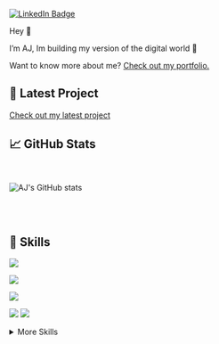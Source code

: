 [![LinkedIn Badge](https://img.shields.io/badge/LinkedIn-Profile-informational?style=flat&logo=linkedin&logoColor=white&color=0D76A8)](https://www.linkedin.com/in/ajtbrown/)

Hey 👋

I’m AJ, Im building my version of the digital world  :metal:

Want to know more about me? [Check out my portfolio.](https://ajtbrown.com/)

## 📝 Latest Project

[Check out my latest project](https://github.com/AJ-Brown-InTech/libre-api)
<br>
## &#x1f4c8; GitHub Stats

<br>
<!-- <a href="https://github.com/AJ-Brown-InTech">
  <img align="center" style="margin:0.5rem" src="https://github-readme-stats.vercel.app/api/top-langs/?username=AJ-Brown-InTech&hide=html,css&title_color=ffffff&text_color=c9cacc&icon_color=4AB197&bg_color=1A2B34" />
</a> -->

<!-- [![AJ's GitHub stats](https://github-readme-stats.vercel.app/api?username=AJ-Brown-InTech)](https://github.com/AJ-Brown-InTech/github-readme-stats) -->
![AJ's GitHub stats](https://github-readme-stats.vercel.app/api?username=AJ-Brown-InTech&show_icons=true)
<!-- <a href="https://github.com/AJ-Brown-InTech">
  <img align="center" style="margin:0.5rem" src="https://github-readme-stats.vercel.app/api?username=AJ-Brown-InTech&show_icons=true&line_height=27&count_private=true&title_color=ffffff&text_color=c9cacc&icon_color=4AB097&bg_color=1A2B34" alt="Martin's GitHub Stats" />
</a> -->

<br>
<br>

## 💼 Skills

![](https://img.shields.io/badge/Code-Go-informational?style=flat&logo=angular&logoColor=white&color=4AB197)
<!-- ![](https://img.shields.io/badge/Code-JavaScript-informational?style=flat&logo=JavaScript&logoColor=white&color=4AB197)
![](https://img.shields.io/badge/Code-Nodejs-informational?style=flat&logo=ionic&logoColor=white&color=4AB197) -->
![](https://img.shields.io/badge/Code-React-informational?style=flat&logo=react&logoColor=white&color=4AB197)
<!-- ![](https://img.shields.io/badge/Code-Ruby-informational?style=flat&logo=Redux&logoColor=white&color=4AB197) -->
<!-- ![](https://img.shields.io/badge/Code-Python-informational?style=flat&logo=gatsby&logoColor=white&color=4AB197) -->
![](https://img.shields.io/badge/Code-Postgres-informational?style=flat&logo=Java&logoColor=white&color=4AB197)
<!-- ![](https://img.shields.io/badge/Code-CSharp-informational?style=flat&logo=c-sharp&logoColor=white&color=4AB197) -->
![](https://img.shields.io/badge/Code-MongoDB-informational?style=flat&logo=MongoDB&logoColor=white&color=4AB197)
![](https://img.shields.io/badge/Code-MySQL-informational?style=flat&logo=MySQL&logoColor=white&color=4AB197)
<details>
<summary>More Skills</summary>
<br>
![](https://img.shields.io/badge/Tools-Docker-informational?style=flat&logo=docker&logoColor=white&color=4AB197)
![](https://img.shields.io/badge/Tools-AWS-informational?style=flat&logo=Pivotal-Tracker&logoColor=white&color=4AB197)
![](https://img.shields.io/badge/Tools-ZSH-informational?style=flat&logo=nginx&logoColor=white&color=4AB197)
![](https://img.shields.io/badge/Tools-Git-informational?style=flat&logo=netlify&logoColor=white&color=4AB197)
<!-- ![](https://img.shields.io/badge/Tools-Bash-informational?style=flat&logo=jenkins&logoColor=white&color=4AB197) -->
<!-- ![](https://img.shields.io/badge/Tools-RVM-informational?style=flat&logo=SonarQube&logoColor=white&color=4AB197) -->
<!-- ![](https://img.shields.io/badge/Tools-Pip3-informational?style=flat&logo=github-actions&logoColor=white&color=4AB197) -->
![](https://img.shields.io/badge/Tools-NPM-informational?style=flat&logo=npm&logoColor=white&color=4AB197)
<!-- ![](https://img.shields.io/badge/Tools-Postman-informational?style=flat&logo=Postman&logoColor=white&color=4AB197) -->
![](https://img.shields.io/badge/Tools-GitHub-informational?style=flat&logo=GitHub&logoColor=white&color=4AB197)
</details>

<br>
